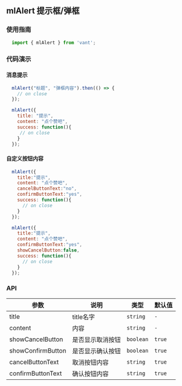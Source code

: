 ## mlAlert 提示框/弹框

### 使用指南

```javascript
  import { mlAlert } from 'vant';
```
### 代码演示

#### 消息提示

```javascript
  mlAlert("标题", "弹框内容").then(() => {
    // on close
  });

  mlAlert({
    title: "提示",
    content: "点个赞吧",
    success: function(){
     // on close
    }
  });
```

#### 自定义按钮内容

```javascript
  mlAlert({
    title:"提示",
    content: "点个赞吧",
    cancelButtonText:"no",
    confirmButtonText:"yes",
    success: function(){
      // on close
    }
  });

  mlAlert({
    title:"提示",
    content: "点个赞吧",
    confirmButtonText:"yes",
    showCancelButton:false,
    success: function(){
      // on close
    }
  });
```

### API

| 参数 | 说明 | 类型 | 默认值 |
|------|------|------|------|
| title | title名字 | `string` | `-` |
| content | 内容 | `string` | `-` |
| showCancelButton | 是否显示取消按钮 | `boolean` | `true` |
| showConfirmButton | 是否显示确认按钮 | `boolean` | `true` |
| cancelButtonText | 取消按钮内容 | `string` | `true` |
| confirmButtonText | 确认按钮内容 | `string` | `true` |